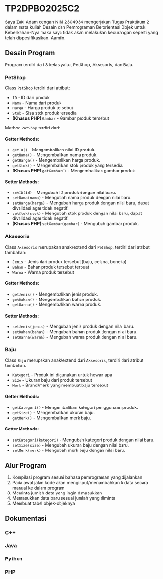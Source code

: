 # TP2DPBO2025C2
Saya Zaki Adam dengan NIM 2304934 mengerjakan Tugas Praktikum 2 dalam mata kuliah Desain dan Pemrograman Berorientasi Objek untuk Keberkahan-Nya maka saya tidak akan melakukan kecurangan seperti yang telah dispesifikasikan. Aamiin.

## Desain Program
Program terdiri dari 3 kelas yaitu, PetShop, Aksesoris, dan Baju.

### PetShop
Class `PetShop` terdiri dari atribut:
* `ID` - ID dari produk
* `Nama` - Nama dari produk
* `Harga` - Harga produk tersebut
* `Stok` - Sisa stok produk tersedia
* **(Khusus PHP)** `Gambar` - Gambar produk tersebut

Method `PetShop` terdiri dari:
#### Getter Methods:
* `getID()` - Mengembalikan nilai ID produk.
* `getNama()` - Mengembalikan nama produk.
* `getHarga()` - Mengembalikan harga produk.
* `getStok()` - Mengembalikan stok produk yang tersedia.
* **(Khusus PHP)** `getGambar()` - Mengembalikan gambar produk.

#### Setter Methods:
* `setID(id)` - Mengubah ID produk dengan nilai baru.
* `setNama(nama)` - Mengubah nama produk dengan nilai baru.
* `setHarga(harga)` - Mengubah harga produk dengan nilai baru, dapat divalidasi agar tidak negatif.
* `setStok(stok)` - Mengubah stok produk dengan nilai baru, dapat divalidasi agar tidak negatif.
* **(Khusus PHP)** `setGambar(gambar)` - Mengubah gambar produk.

### Aksesoris
Class `Aksesoris` merupakan anak/extend dari `PetShop`, terdiri dari atribut tambahan:
* `Jenis` - Jenis dari produk tersebut (baju, celana, boneka)
* `Bahan` - Bahan produk tersebut terbuat
* `Warna` - Warna produk tersebut

#### Getter Methods:
* `getJenis()` - Mengembalikan jenis produk.
* `getBahan()` - Mengembalikan bahan produk.
* `getWarna()` - Mengembalikan warna produk.

#### Setter Methods:
* `setJenis(jenis)` - Mengubah jenis produk dengan nilai baru.
* `setBahan(bahan)` - Mengubah bahan produk dengan nilai baru.
* `setWarna(warna)` - Mengubah warna produk dengan nilai baru.

### Baju
Class `Baju` merupakan anak/extend dari `Aksesoris`, terdiri dari atribut tambahan:
* `Kategori` - Produk ini digunakan untuk hewan apa
* `Size` - Ukuran baju dari produk tersebut
* `Merk` - Brand/merk yang membuat baju tersebut

#### Getter Methods:
* `getKategori()` - Mengembalikan kategori penggunaan produk.
* `getSize()` - Mengembalikan ukuran baju.
* `getMerk()` - Mengembalikan merk baju.

#### Setter Methods:
* `setKategori(kategori)` - Mengubah kategori produk dengan nilai baru.
* `setSize(size)` - Mengubah ukuran baju dengan nilai baru.
* `setMerk(merk)` - Mengubah merk baju dengan nilai baru.

## Alur Program
1. Kompilasi program sesuai bahasa pemrograman yang dijalankan
2. Pada awal jalan kode akan menginput/menambahkan 5 data secara manual ke dalam program
3. Meminta jumlah data yang ingin dimasukkan
4. Memasukkan data baru sesuai jumlah yang diminta
5. Membuat tabel objek-objeknya

## Dokumentasi
### C++
### Java
### Python
### PHP

